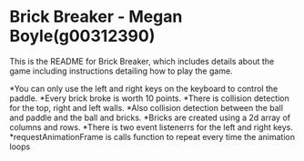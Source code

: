 # Brick Breaker - Megan Boyle(g00312390)

This is the README for Brick Breaker, which includes details about the game including instructions detailing how to play the game.

*You can only use the left and right keys on the keyboard to control  the paddle.
*Every brick broke is worth 10 points.
*There is collision detection for the top, right and left walls.
*Also collision detection between the ball and paddle and the ball and bricks.
*Bricks are  created using a 2d array of columns and rows.
*There is two event listenerrs for the left and right keys.
*requestAnimationFrame is calls function to repeat every time the animation loops
